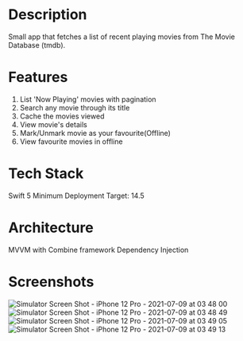 # Description
Small app that fetches a list of recent playing movies from The Movie Database (tmdb).

# Features
1. List 'Now Playing' movies with pagination
2. Search any movie through its title
3. Cache the movies viewed
4. View movie's details
5. Mark/Unmark movie as your favourite(Offline)
6. View favourite movies in offline

# Tech Stack
Swift 5
Minimum Deployment Target: 14.5

# Architecture
MVVM with Combine framework
Dependency Injection

# Screenshots
![Simulator Screen Shot - iPhone 12 Pro - 2021-07-09 at 03 48 00](https://user-images.githubusercontent.com/45697966/124997820-eea5dc80-e068-11eb-9bf7-6c5473827686.png)
![Simulator Screen Shot - iPhone 12 Pro - 2021-07-09 at 03 48 49](https://user-images.githubusercontent.com/45697966/124997827-f36a9080-e068-11eb-90cc-ccfb0ae1f4ea.png)
![Simulator Screen Shot - iPhone 12 Pro - 2021-07-09 at 03 49 05](https://user-images.githubusercontent.com/45697966/124997831-f6658100-e068-11eb-8ebf-b7ecc0ec1df2.png)
![Simulator Screen Shot - iPhone 12 Pro - 2021-07-09 at 03 49 13](https://user-images.githubusercontent.com/45697966/124997838-f9607180-e068-11eb-95d5-72ef94909f4c.png)


